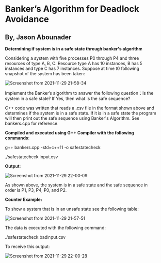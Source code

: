 # **Banker’s Algorithm for Deadlock Avoidance**
## By, Jason Abounader

**Determining if system is in a safe state through banker's algorithm**

Considering a system with five processes P0 through P4 and three resources of type A, B, C. Resource type A has 10 instances, B has 5 instances and type C has 7 instances. Suppose at time t0 following snapshot of the system has been taken:

![Screenshot from 2021-11-29 21-58-34](https://user-images.githubusercontent.com/86804265/143980910-e27d7ca6-a408-44e0-a59c-f0b97df6486d.png)

Implement the Banker’s algorithm to answer the following question：Is the system in a safe state? If Yes, then what is the safe sequence?

C++ code was written that reads a .csv file in the format shown above and determines if the system is in a safe state. If it is in a safe state the program will then print out the safe sequence using Banker's Algorithm. See bankers.cpp for reference.

**Compiled and executed using G++ Compiler with the following commands:**

g++ bankers.cpp -std=c++11 -o safestatecheck

./safestatecheck input.csv

**Output:**

![Screenshot from 2021-11-29 22-00-09](https://user-images.githubusercontent.com/86804265/143982008-adfa2fb4-cff3-4a5d-96f2-371033f4cddb.png)

As shown above, the system is in a safe state and the safe sequence in order is P1, P3, P4, P0, and P2.

**Counter Example:**

To show a system that is in an unsafe state see the following table:

![Screenshot from 2021-11-29 21-57-51](https://user-images.githubusercontent.com/86804265/143983002-a2f0b40b-ee65-4633-ae4f-fa2d62e64ffd.png)

The data is executed with the following command:

./safestatecheck badinput.csv

To receive this output: 

![Screenshot from 2021-11-29 22-00-28](https://user-images.githubusercontent.com/86804265/143983080-1b4ba13b-e441-476c-9605-0fa5b555fd37.png)


